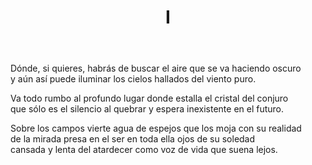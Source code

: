 ﻿---
title: I
categories:
- Nueve Sonetos - En la crisálida de luz y viento
---

Dónde, si quieres, habrás de buscar
el aire que se va haciendo oscuro
y aún así puede iluminar
los cielos hallados del viento puro.

Va todo rumbo al profundo lugar
donde estalla el cristal del conjuro
que sólo es el silencio al quebrar
y espera inexistente en el futuro.

Sobre los campos vierte agua de espejos
que los moja con su realidad
de la mirada presa en el ser
en toda ella ojos de su soledad
cansada y lenta del atardecer
como voz de vida que suena lejos.